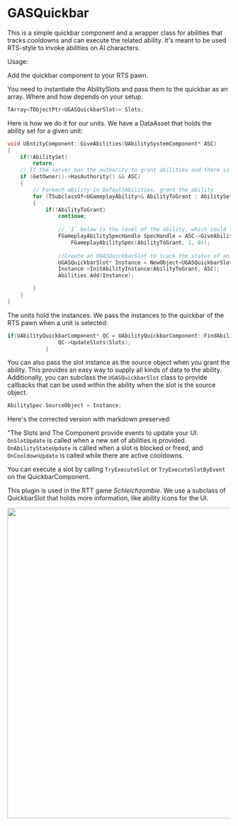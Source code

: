 # GASQuickbar

This is a simple quickbar component and a wrapper class for abilities that tracks cooldowns and can execute the related ability. It's meant to be used RTS-style to invoke abilities on AI characters.

Usage:

Add the quickbar component to your RTS pawn.

You need to instantiate the AbilitySlots and pass them to the quickbar as an array. Where and how depends on your setup.

```c++
TArray<TObjectPtr<UGASQuickbarSlot>> Slots;
```

Here is how we do it for our units. We have a DataAsset that holds the ability set for a given unit:

```c++
void UEntityComponent::GiveAbilities(UAbilitySystemComponent* ASC)
{
	if(!AbilitySet)
		return;
	// If the server has the authority to grant abilities and there is a valid ASC
	if (GetOwner()->HasAuthority() && ASC)
	{
		// Foreach ability in DefaultAbilities, grant the ability
		for (TSubclassOf<UGameplayAbility>& AbilityToGrant : AbilitySet->Abilities)
		{
			if(!AbilityToGrant)
				continue;
				
				// `1` below is the level of the ability, which could later be used to allow abilities to scale with player level
				FGameplayAbilitySpecHandle SpecHandle = ASC->GiveAbility(
					FGameplayAbilitySpec(AbilityToGrant, 1, 0));
				
				//Create an UGASQuickbarSlot to track the status of an ability
				UGASQuickbarSlot* Instance = NewObject<UGASQuickbarSlot>(GetOwner());
				Instance->InitAbilityInstance(AbilityToGrant, ASC);
				Abilities.Add(Instance);

		}
	}
}
```
The units hold the instances. We pass the instances to the quickbar of the RTS pawn when a unit is selected:

```c++
if(UAbilityQuickbarComponent* QC = UAbilityQuickbarComponent::FindAbilityQuickbarComponent(this)){
				QC->UpdateSlots(Slots);
			}
```

You can also pass the slot instance as the source object when you grant the ability. This provides an easy way to supply all kinds of data to the ability. Additionally, you can subclass the `UGASQuickbarSlot` class to provide callbacks that can be used within the ability when the slot is the source object.

```c++
AbilitySpec.SourceObject = Instance;
```

Here's the corrected version with markdown preserved:

"The Slots and The Component provide events to update your UI. `OnSlotUpdate` is called when a new set of abilities is provided. `OnAbilityStateUpdate` is called when a slot is blocked or freed, and `OnCooldownUpdate` is called while there are active cooldowns.

You can execute a slot by calling `TryExecuteSlot` or `TryExecuteSlotByEvent` on the QuickbarComponent.

This plugin is used in the RTT game *Schleichzombie*. We use a subclass of QuickbarSlot that holds more information, like ability icons for the UI.

<img src="https://github.com/user-attachments/assets/d5efbd41-bfcd-4ba3-94d1-1c066aadcbe6" width="700"/>


